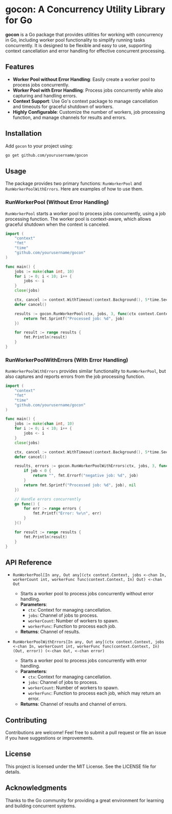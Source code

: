 # gocon: A Concurrency Utility Library for Go

**gocon** is a Go package that provides utilities for working with concurrency in Go, including worker pool functionality to simplify running tasks concurrently. It is designed to be flexible and easy to use, supporting context cancellation and error handling for effective concurrent processing.

## Features

- **Worker Pool without Error Handling**: Easily create a worker pool to process jobs concurrently.
- **Worker Pool with Error Handling**: Process jobs concurrently while also capturing and handling errors.
- **Context Support**: Use Go's context package to manage cancellation and timeouts for graceful shutdown of workers.
- **Highly Configurable**: Customize the number of workers, job processing function, and manage channels for results and errors.

## Installation

Add `gocon` to your project using:

```sh
go get github.com/yourusername/gocon
```

## Usage

The package provides two primary functions: `RunWorkerPool` and `RunWorkerPoolWithErrors`. Here are examples of how to use them.

### RunWorkerPool (Without Error Handling)

`RunWorkerPool` starts a worker pool to process jobs concurrently, using a job processing function. The worker pool is context-aware, which allows graceful shutdown when the context is canceled.

```go
import (
    "context"
    "fmt"
    "time"
    "github.com/yourusername/gocon"
)

func main() {
    jobs := make(chan int, 10)
    for i := 0; i < 10; i++ {
        jobs <- i
    }
    close(jobs)

    ctx, cancel := context.WithTimeout(context.Background(), 5*time.Second)
    defer cancel()

    results := gocon.RunWorkerPool(ctx, jobs, 3, func(ctx context.Context, job int) string {
        return fmt.Sprintf("Processed job: %d", job)
    })

    for result := range results {
        fmt.Println(result)
    }
}
```

### RunWorkerPoolWithErrors (With Error Handling)

`RunWorkerPoolWithErrors` provides similar functionality to `RunWorkerPool`, but also captures and reports errors from the job processing function.

```go
import (
    "context"
    "fmt"
    "time"
    "github.com/yourusername/gocon"
)

func main() {
    jobs := make(chan int, 10)
    for i := 0; i < 10; i++ {
        jobs <- i
    }
    close(jobs)

    ctx, cancel := context.WithTimeout(context.Background(), 5*time.Second)
    defer cancel()

    results, errors := gocon.RunWorkerPoolWithErrors(ctx, jobs, 3, func(ctx context.Context, job int) (string, error) {
        if job < 0 {
            return "", fmt.Errorf("negative job: %d", job)
        }
        return fmt.Sprintf("Processed job: %d", job), nil
    })

    // Handle errors concurrently
    go func() {
        for err := range errors {
            fmt.Printf("Error: %v\n", err)
        }
    }()

    for result := range results {
        fmt.Println(result)
    }
}
```

## API Reference

- `RunWorkerPool[In any, Out any](ctx context.Context, jobs <-chan In, workerCount int, workerFunc func(context.Context, In) Out) <-chan Out`

  - Starts a worker pool to process jobs concurrently without error handling.
  - **Parameters**:
    - `ctx`: Context for managing cancellation.
    - `jobs`: Channel of jobs to process.
    - `workerCount`: Number of workers to spawn.
    - `workerFunc`: Function to process each job.
  - **Returns**: Channel of results.

- `RunWorkerPoolWithErrors[In any, Out any](ctx context.Context, jobs <-chan In, workerCount int, workerFunc func(context.Context, In) (Out, error)) (<-chan Out, <-chan error)`
  - Starts a worker pool to process jobs concurrently with error handling.
  - **Parameters**:
    - `ctx`: Context for managing cancellation.
    - `jobs`: Channel of jobs to process.
    - `workerCount`: Number of workers to spawn.
    - `workerFunc`: Function to process each job, which may return an error.
  - **Returns**: Channel of results and channel of errors.

## Contributing

Contributions are welcome! Feel free to submit a pull request or file an issue if you have suggestions or improvements.

## License

This project is licensed under the MIT License. See the LICENSE file for details.

## Acknowledgments

Thanks to the Go community for providing a great environment for learning and building concurrent systems.
